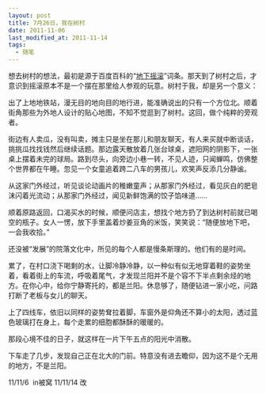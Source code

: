 ```yaml
---
layout: post
title: 7月26日，我在树村
date: 2011-11-06
last_modified_at: 2011-11-14
tags:
  - 随笔
---
```


想去树村的想法，最初是源于百度百科的“[地下摇滚](http://baike.baidu.com/view/544381.html)”词条。那天到了树村之后，才意识到摇滚原本不是一个摆在那里给人参观的玩意。树村于我，却是另一个意义：

出了上地地铁站，漫无目的地向目的地行进，能准确说出的只有一个方位北。顺着街角那些为外地人设计的贴心地图，不知不觉逛到了树村。这回，做个纯粹的旁观者。

街边有人卖瓜，没有叫卖，摊主只是坐在那儿和朋友聊天，有人来买就中断谈话，挑挑瓜找找钱然后继续话题。那边露天散放着几张台球桌，遮阳网的阴影下，一张桌上摆着未完的球局。路到尽头，向旁边小巷一转，不见人迹，只闻蝉鸣，仿佛整个世界都在午睡。忽见一个女童追着跨二八车的男孩儿，欢笑声反添几分静谧。

从这家门外经过，听见谈论动画片的稚嫩童声；从那家门外经过，看见灰白的肥皂沫闪着光流动；从那家门外经过，闻见新鲜饱满的饺子馅味道……

顺着原路返回，口渴买水的时候，顺便问店主，想找个地方扔了到达树村前就已喝空的瓶子。女人一愣，放下手里盖着炒姜豆角的米饭，笑笑说：“随便放地下吧，一会我收拾。”

还没被“发展”的院落文化中，所见的每个人都是慢条斯理的。他们有的是时间。

累了，在村口浇下喝剩的水，让脚冷静冷静，以一种似有似无地穿着鞋的姿势坐着，看着街上的车流，呼吸着尾气，才发现兰阳并不是个容不下半点剩余烃的地方。在你心中，给你宁静寄托的，都是兰阳。休息够了，随便钻进一家小吃，问路打断了老板与女儿的聊天。

上了四线车，依旧以同样的姿势耷拉着脚，车窗外是仰角还不算小的太阳，透过蓝色玻璃打在身上，每个走累的细胞都酥酥的暖暖的。

那段心境不佳的日子，就这样在一片下午五点的阳光中消散。

下车走了几步，发现自己正在北大的门前。特意没有进去瞻仰，因为这不是个无用的地方，不是兰阳。

11/11/6  in被窝
11/11/14 改